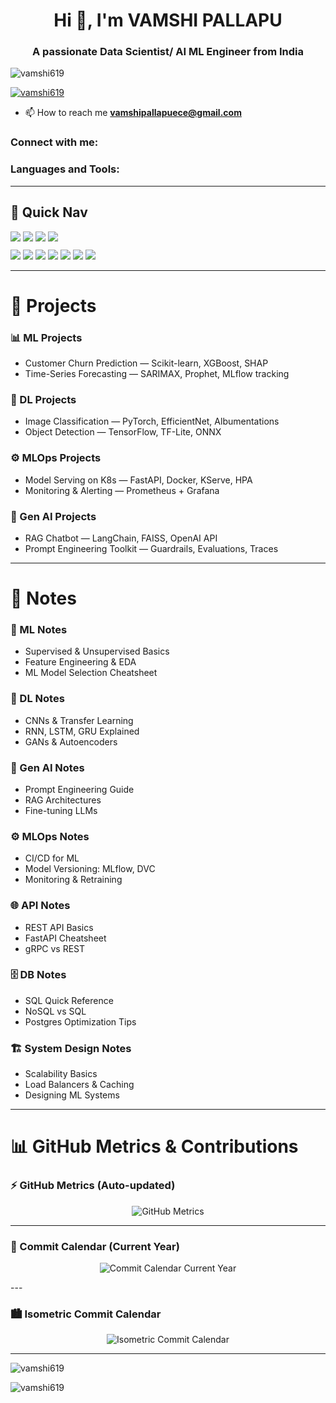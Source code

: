 <h1 align="center">Hi 👋, I'm VAMSHI PALLAPU</h1>
<h3 align="center">A passionate Data Scientist/ AI ML Engineer from India</h3>

<p align="left"> 
  <img src="https://komarev.com/ghpvc/?username=vamshi619&label=Profile%20views&color=0e75b6&style=flat" alt="vamshi619" /> 
</p>

<p align="left"> 
  <a href="https://github.com/ryo-ma/github-profile-trophy">
    <img src="https://github-profile-trophy.vercel.app/?username=vamshi619" alt="vamshi619" />
  </a> 
</p>

- 📫 How to reach me **vamshipallapuece@gmail.com**

<h3 align="left">Connect with me:</h3>
<p align="left"> 
<!-- Add your LinkedIn, Twitter, or Portfolio links here -->
</p>

<h3 align="left">Languages and Tools:</h3>
<p align="left"> 
  <!-- (Your existing icons for AWS, Azure, Python, ML, DL, etc.) -->
</p>

---

## 🔗 Quick Nav
<div align="left">
  <a href="#ml-projects"><img src="https://img.shields.io/badge/📊%20ML%20Projects-%20-E74C3C?style=for-the-badge&labelColor=0A0A0A" /></a>
  <a href="#dl-projects"><img src="https://img.shields.io/badge/🧠%20DL%20Projects-%20-8A2BE2?style=for-the-badge&labelColor=0A0A0A" /></a>
  <a href="#mlops-projects"><img src="https://img.shields.io/badge/⚙️%20MLOps-%20-2ECC71?style=for-the-badge&labelColor=0A0A0A" /></a>
  <a href="#genai-projects"><img src="https://img.shields.io/badge/🤖%20Gen%20AI-%20-F39C12?style=for-the-badge&labelColor=0A0A0A" /></a>
</div>

<div align="left" style="margin-top:10px;">
  <a href="#ml-notes"><img src="https://img.shields.io/badge/📓%20ML%20Notes-%20-FF5733?style=for-the-badge&labelColor=0A0A0A" /></a>
  <a href="#dl-notes"><img src="https://img.shields.io/badge/📘%20DL%20Notes-%20-9370DB?style=for-the-badge&labelColor=0A0A0A" /></a>
  <a href="#genai-notes"><img src="https://img.shields.io/badge/🤖%20Gen%20AI%20Notes-%20-F1C40F?style=for-the-badge&labelColor=0A0A0A" /></a>
  <a href="#mlops-notes"><img src="https://img.shields.io/badge/⚙️%20MLOps%20Notes-%20-27AE60?style=for-the-badge&labelColor=0A0A0A" /></a>
  <a href="#api-notes"><img src="https://img.shields.io/badge/🌐%20API%20Notes-%20-00BFFF?style=for-the-badge&labelColor=0A0A0A" /></a>
  <a href="#db-notes"><img src="https://img.shields.io/badge/🗄️%20DB%20Notes-%20-8B4513?style=for-the-badge&labelColor=0A0A0A" /></a>
  <a href="#systemdesign-notes"><img src="https://img.shields.io/badge/🏗️%20System%20Design%20Notes-%20-34495E?style=for-the-badge&labelColor=0A0A0A" /></a>
</div>

---

# 🚀 Projects

### 📊 ML Projects
- Customer Churn Prediction — Scikit-learn, XGBoost, SHAP  
- Time-Series Forecasting — SARIMAX, Prophet, MLflow tracking  

### 🧠 DL Projects
- Image Classification — PyTorch, EfficientNet, Albumentations  
- Object Detection — TensorFlow, TF-Lite, ONNX  

### ⚙️ MLOps Projects
- Model Serving on K8s — FastAPI, Docker, KServe, HPA  
- Monitoring & Alerting — Prometheus + Grafana  

### 🤖 Gen AI Projects
- RAG Chatbot — LangChain, FAISS, OpenAI API  
- Prompt Engineering Toolkit — Guardrails, Evaluations, Traces  

---

# 📝 Notes

### 📓 ML Notes
- Supervised & Unsupervised Basics  
- Feature Engineering & EDA  
- ML Model Selection Cheatsheet  

### 📘 DL Notes
- CNNs & Transfer Learning  
- RNN, LSTM, GRU Explained  
- GANs & Autoencoders  

### 🤖 Gen AI Notes
- Prompt Engineering Guide  
- RAG Architectures  
- Fine-tuning LLMs  

### ⚙️ MLOps Notes
- CI/CD for ML  
- Model Versioning: MLflow, DVC  
- Monitoring & Retraining  

### 🌐 API Notes
- REST API Basics  
- FastAPI Cheatsheet  
- gRPC vs REST  

### 🗄️ DB Notes
- SQL Quick Reference  
- NoSQL vs SQL  
- Postgres Optimization Tips  

### 🏗️ System Design Notes
- Scalability Basics  
- Load Balancers & Caching  
- Designing ML Systems  

---

# 📊 GitHub Metrics & Contributions

### ⚡ GitHub Metrics (Auto-updated)
<p align="center">
    <img src="https://raw.githubusercontent.com/vamshi619/vamshi619/main/github-metrics.svg" alt="GitHub Metrics">
</p>

---



### 📅 Commit Calendar (Current Year)
<p align="center">
  <img src="https://raw.githubusercontent.com/vamshi619/vamshi619/main/metrics.calendar.currentyear.svg?ts=20250821-1"
       alt="Commit Calendar Current Year">
</p>
---

### 🏙️ Isometric Commit Calendar
<p align="center">
  <img src="https://raw.githubusercontent.com/vamshi619/vamshi619/main/metrics.isocalendar.isometric.svg?ts=20250821-1"
       alt="Isometric Commit Calendar">
</p>

---

<p><img align="center" src="https://github-readme-stats.vercel.app/api/top-langs?username=vamshi619&show_icons=true&locale=en&layout=compact" alt="vamshi619" /></p>

<p><img align="center" src="https://github-readme-streak-stats.herokuapp.com/?user=vamshi619&" alt="vamshi619" /></p>
